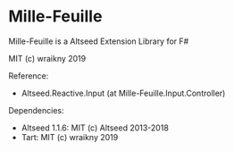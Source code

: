 # Mille-Feuille
Mille-Feuille is a Altseed Extension Library for F#  
  
MIT (c) wraikny 2019  

Reference:
* Altseed.Reactive.Input (at Mille-Feuille.Input.Controller)
  
Dependencies:  
* Altseed 1.1.6: MIT (c) Altseed 2013-2018  
* Tart: MIT (c) wraikny 2019  

